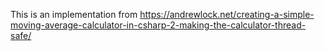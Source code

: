 This is an implementation from https://andrewlock.net/creating-a-simple-moving-average-calculator-in-csharp-2-making-the-calculator-thread-safe/